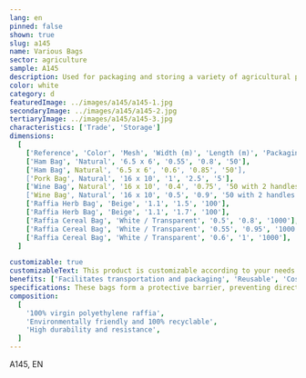 ```yaml
---
lang: en
pinned: false
shown: true
slug: a145
name: Various Bags
sector: agriculture
sample: A145
description: Used for packaging and storing a variety of agricultural products such as ham, pork, herbs, among others.
color: white
category: d
featuredImage: ../images/a145/a145-1.jpg
secondaryImage: ../images/a145/a145-2.jpg
tertiaryImage: ../images/a145/a145-3.jpg
characteristics: ['Trade', 'Storage']
dimensions:
  [
    ['Reference', 'Color', 'Mesh', 'Width (m)', 'Length (m)', 'Packaging (pcs)'],
    ['Ham Bag', 'Natural', '6.5 x 6', '0.55', '0.8', '50'],
    ['Ham Bag', Natural', '6.5 x 6', '0.6', '0.85', '50'],
    ['Pork Bag', Natural', '16 x 10', '1', '2.5', '5'],
    ['Wine Bag', Natural', '16 x 10', '0.4', '0.75', '50 with 2 handles'],
    ['Wine Bag', Natural', '16 x 10', '0.5', '0.9', '50 with 2 handles'],
    ['Raffia Herb Bag', 'Beige', '1.1', '1.5', '100'],
    ['Raffia Herb Bag', 'Beige', '1.1', '1.7', '100'],
    ['Raffia Cereal Bag', 'White / Transparent', '0.5', '0.8', '1000'],
    ['Raffia Cereal Bag', 'White / Transparent', '0.55', '0.95', '1000'],
    ['Raffia Cereal Bag', 'White / Transparent', '0.6', '1', '1000'],
  ]

customizable: true
customizableText: This product is customizable according to your needs. Contact us for more information.
benefits: ['Facilitates transportation and packaging', 'Reusable', 'Cost-effective alternative']
specifications: These bags form a protective barrier, preventing direct contact of certain organisms that could compromise the product's viability.
composition:
  [
    '100% virgin polyethylene raffia',
    'Environmentally friendly and 100% recyclable',
    'High durability and resistance',
  ]
---
```


A145, EN
